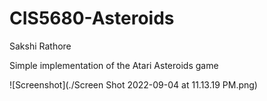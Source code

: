 # CIS5680-Asteroids
Sakshi Rathore

Simple implementation of the Atari Asteroids game

![Screenshot](./Screen Shot 2022-09-04 at 11.13.19 PM.png)
